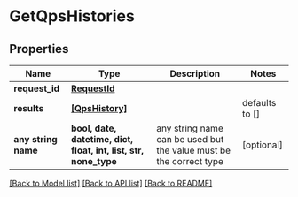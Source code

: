 # GetQpsHistories


## Properties
Name | Type | Description | Notes
------------ | ------------- | ------------- | -------------
**request_id** | [**RequestId**](RequestId.md) |  | 
**results** | [**[QpsHistory]**](QpsHistory.md) |  | defaults to []
**any string name** | **bool, date, datetime, dict, float, int, list, str, none_type** | any string name can be used but the value must be the correct type | [optional]

[[Back to Model list]](../README.md#documentation-for-models) [[Back to API list]](../README.md#documentation-for-api-endpoints) [[Back to README]](../README.md)


